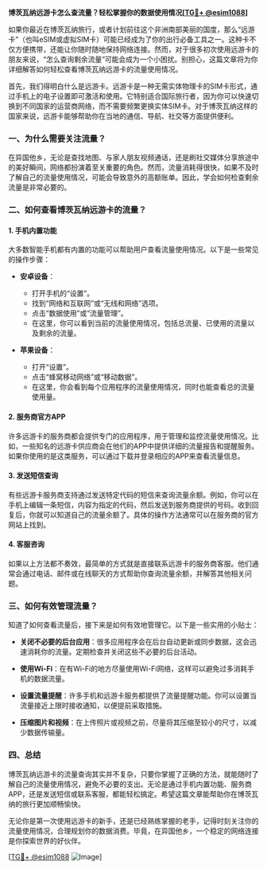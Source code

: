 **博茨瓦纳远游卡怎么查流量？轻松掌握你的数据使用情况[[TG💪+ @esim1088](https://t.me/s/esim1088)]**

如果你最近在博茨瓦纳旅行，或者计划前往这个非洲南部美丽的国度，那么“远游卡”（也叫eSIM或虚拟SIM卡）可能已经成为了你的出行必备工具之一。这种卡不仅方便携带，还能让你随时随地保持网络连接。然而，对于很多初次使用远游卡的朋友来说，“怎么查询剩余流量”可能会成为一个小困扰。别担心，这篇文章将为你详细解答如何轻松查看博茨瓦纳远游卡的流量使用情况。

首先，我们得明白什么是远游卡。远游卡是一种无需实体物理卡的SIM卡形式，通过手机上的电子设置即可激活和使用。它特别适合国际旅行者，因为你可以快速切换到不同国家的运营商网络，而不需要频繁更换实体SIM卡。对于博茨瓦纳这样的国家来说，远游卡能够帮助你在当地的通信、导航、社交等方面提供便利。

### **一、为什么需要关注流量？**

在异国他乡，无论是查找地图、与家人朋友视频通话，还是刷社交媒体分享旅途中的美好瞬间，网络都扮演着至关重要的角色。然而，流量消耗得很快，如果不及时了解自己的流量使用情况，可能会导致意外的高额账单。因此，学会如何检查剩余流量是非常必要的。

### **二、如何查看博茨瓦纳远游卡的流量？**

#### **1. 手机内置功能**

大多数智能手机都有内置的功能可以帮助用户查看流量使用情况。以下是一些常见的操作步骤：

- **安卓设备**：
  - 打开手机的“设置”。
  - 找到“网络和互联网”或“无线和网络”选项。
  - 点击“数据使用”或“流量管理”。
  - 在这里，你可以看到当前的流量使用情况，包括总流量、已使用的流量以及剩余的流量。

- **苹果设备**：
  - 打开“设置”。
  - 点击“蜂窝移动网络”或“移动数据”。
  - 在这里，你会看到每个应用程序的流量使用情况，同时也能查看总的流量使用量。

#### **2. 服务商官方APP**

许多远游卡的服务商都会提供专门的应用程序，用于管理和监控流量使用情况。比如，一些知名的远游卡供应商会在他们的APP中提供详细的流量报告和提醒服务。如果你使用的是这类服务，可以通过下载并登录相应的APP来查看流量信息。

#### **3. 发送短信查询**

有些远游卡服务商支持通过发送特定代码的短信来查询流量余额。例如，你可以在手机上编辑一条短信，内容为指定的代码，然后发送到服务商提供的号码。收到回复后，你就可以知道自己的流量余额了。具体的操作方法通常可以在服务商的官方网站上找到。

#### **4. 客服咨询**

如果以上方法都不奏效，最简单的方式就是直接联系远游卡的服务商客服。他们通常会通过电话、邮件或在线聊天的方式帮助你查询流量余额，并解答其他相关问题。

### **三、如何有效管理流量？**

知道了如何查看流量后，接下来是如何有效地管理它。以下是一些实用的小贴士：

- **关闭不必要的后台应用**：很多应用程序会在后台自动更新或同步数据，这会迅速消耗你的流量。定期检查并关闭这些不必要的后台活动。
  
- **使用Wi-Fi**：在有Wi-Fi的地方尽量使用Wi-Fi网络，这样可以避免过多消耗手机的数据流量。

- **设置流量提醒**：许多手机和远游卡服务都提供了流量提醒功能。你可以设置当流量接近上限时接收通知，以便提前采取措施。

- **压缩图片和视频**：在上传照片或视频之前，尽量将其压缩至较小的尺寸，以减少数据传输量。

### **四、总结**

博茨瓦纳远游卡的流量查询其实并不复杂，只要你掌握了正确的方法，就能随时了解自己的流量使用情况，避免不必要的支出。无论是通过手机内置功能、服务商APP，还是发送短信或联系客服，都能轻松搞定。希望这篇文章能帮助你在博茨瓦纳的旅行更加顺畅愉快。

无论你是第一次使用远游卡的新手，还是已经熟练掌握的老手，记得时刻关注你的流量使用情况，合理规划你的数据消费。毕竟，在异国他乡，一个稳定的网络连接是你探索世界的好伙伴。

[[TG💪+ @esim1088](https://t.me/s/esim1088) ![Image](https://i.postimg.cc/4NQfJmqS/Snipaste-2025-05-13-00-14-12.png)]